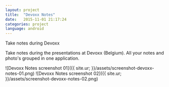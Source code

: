 ```yaml
---
layout: project
title:  "Devoxx Notes"
date:   2015-11-01 21:17:24
categories: project
language: android
---
```

Take notes during Devoxx

Take notes during the presentations at Devoxx (Belgium). All your notes and photo's grouped in one application.

![Devoxx Notes screenshot 01]({{ site.ur; }}/assets/screenshot-devoxx-notes-01.png)
![Devoxx Notes screenshot 02]({{ site.ur; }}/assets/screenshot-devoxx-notes-02.png)
